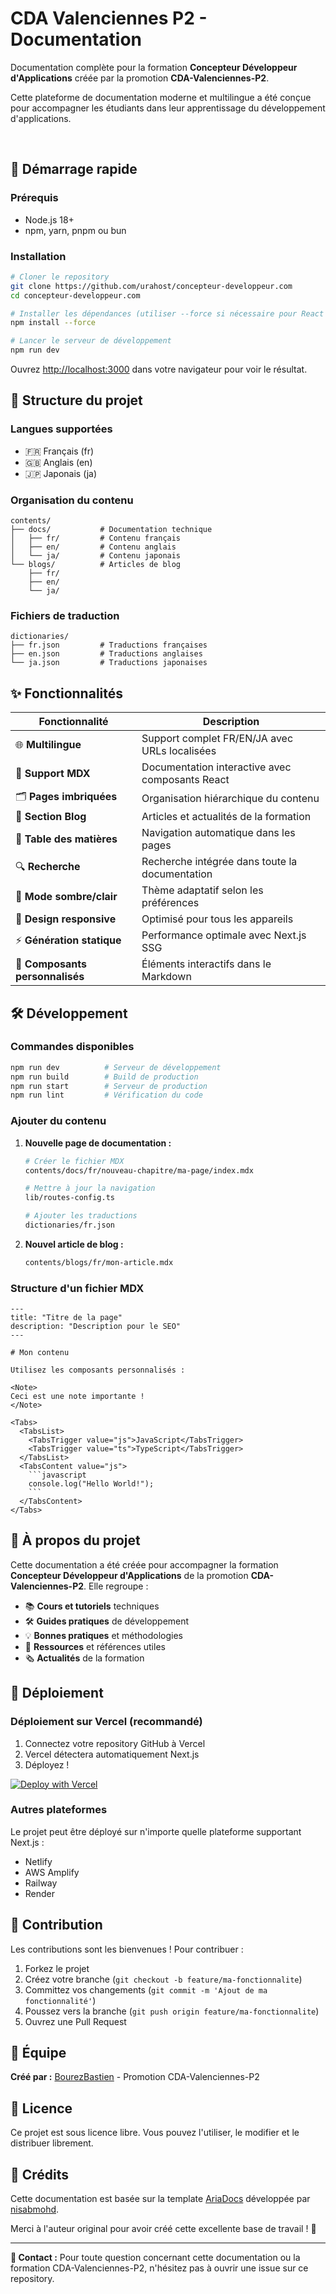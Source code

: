 # CDA Valenciennes P2 - Documentation

Documentation complète pour la formation **Concepteur Développeur d'Applications** créée par la promotion **CDA-Valenciennes-P2**.

Cette plateforme de documentation moderne et multilingue a été conçue pour accompagner les étudiants dans leur apprentissage du développement d'applications.

<br/>

## 🚀 Démarrage rapide

### Prérequis
- Node.js 18+ 
- npm, yarn, pnpm ou bun

### Installation

```bash
# Cloner le repository
git clone https://github.com/urahost/concepteur-developpeur.com
cd concepteur-developpeur.com

# Installer les dépendances (utiliser --force si nécessaire pour React 19)
npm install --force

# Lancer le serveur de développement
npm run dev
```

Ouvrez [http://localhost:3000](http://localhost:3000) dans votre navigateur pour voir le résultat.

## 📖 Structure du projet

### Langues supportées
- 🇫🇷 Français (fr)
- 🇬🇧 Anglais (en) 
- 🇯🇵 Japonais (ja)

### Organisation du contenu

```
contents/
├── docs/           # Documentation technique
│   ├── fr/         # Contenu français
│   ├── en/         # Contenu anglais
│   └── ja/         # Contenu japonais
└── blogs/          # Articles de blog
    ├── fr/
    ├── en/
    └── ja/
```

### Fichiers de traduction
```
dictionaries/
├── fr.json         # Traductions françaises
├── en.json         # Traductions anglaises
└── ja.json         # Traductions japonaises
```

## ✨ Fonctionnalités

| **Fonctionnalité**            | **Description**                                    |
|--------------------------------|---------------------------------------------------|
| 🌐 **Multilingue**            | Support complet FR/EN/JA avec URLs localisées    |
| 📝 **Support MDX**            | Documentation interactive avec composants React   |
| 🗂️ **Pages imbriquées**       | Organisation hiérarchique du contenu             |
| 📰 **Section Blog**           | Articles et actualités de la formation            |
| 📑 **Table des matières**     | Navigation automatique dans les pages            |
| 🔍 **Recherche**              | Recherche intégrée dans toute la documentation   |
| 🎨 **Mode sombre/clair**      | Thème adaptatif selon les préférences            |
| 📱 **Design responsive**      | Optimisé pour tous les appareils                 |
| ⚡ **Génération statique**    | Performance optimale avec Next.js SSG           |
| 🔧 **Composants personnalisés** | Éléments interactifs dans le Markdown          |

## 🛠️ Développement

### Commandes disponibles

```bash
npm run dev          # Serveur de développement
npm run build        # Build de production
npm run start        # Serveur de production
npm run lint         # Vérification du code
```

### Ajouter du contenu

1. **Nouvelle page de documentation :**
   ```bash
   # Créer le fichier MDX
   contents/docs/fr/nouveau-chapitre/ma-page/index.mdx
   
   # Mettre à jour la navigation
   lib/routes-config.ts
   
   # Ajouter les traductions
   dictionaries/fr.json
   ```

2. **Nouvel article de blog :**
   ```bash
   contents/blogs/fr/mon-article.mdx
   ```

### Structure d'un fichier MDX

```mdx
---
title: "Titre de la page"
description: "Description pour le SEO"
---

# Mon contenu

Utilisez les composants personnalisés :

<Note>
Ceci est une note importante !
</Note>

<Tabs>
  <TabsList>
    <TabsTrigger value="js">JavaScript</TabsTrigger>
    <TabsTrigger value="ts">TypeScript</TabsTrigger>
  </TabsList>
  <TabsContent value="js">
    ```javascript
    console.log("Hello World!");
    ```
  </TabsContent>
</Tabs>
```

## 🎯 À propos du projet

Cette documentation a été créée pour accompagner la formation **Concepteur Développeur d'Applications** de la promotion **CDA-Valenciennes-P2**. Elle regroupe :

- 📚 **Cours et tutoriels** techniques
- 🛠️ **Guides pratiques** de développement  
- 💡 **Bonnes pratiques** et méthodologies
- 📝 **Ressources** et références utiles
- 🗞️ **Actualités** de la formation

## 🚀 Déploiement

### Déploiement sur Vercel (recommandé)

1. Connectez votre repository GitHub à Vercel
2. Vercel détectera automatiquement Next.js
3. Déployez !

[![Deploy with Vercel](https://vercel.com/button)](https://vercel.com/new/clone?repository-url=https://github.com/urahost/concepteur-developpeur.com)

### Autres plateformes

Le projet peut être déployé sur n'importe quelle plateforme supportant Next.js :
- Netlify
- AWS Amplify  
- Railway
- Render

## 🤝 Contribution

Les contributions sont les bienvenues ! Pour contribuer :

1. Forkez le projet
2. Créez votre branche (`git checkout -b feature/ma-fonctionnalite`)
3. Committez vos changements (`git commit -m 'Ajout de ma fonctionnalité'`)
4. Poussez vers la branche (`git push origin feature/ma-fonctionnalite`)
5. Ouvrez une Pull Request

## 👥 Équipe

**Créé par :** [BourezBastien](https://github.com/BourezBastien) - Promotion CDA-Valenciennes-P2

## 📄 Licence

Ce projet est sous licence libre. Vous pouvez l'utiliser, le modifier et le distribuer librement.

## 🙏 Crédits

Cette documentation est basée sur la template [AriaDocs](https://github.com/nisabmohd/Aria-Docs) développée par [nisabmohd](https://github.com/nisabmohd). 

Merci à l'auteur original pour avoir créé cette excellente base de travail ! 🎉

---

**📧 Contact :** Pour toute question concernant cette documentation ou la formation CDA-Valenciennes-P2, n'hésitez pas à ouvrir une issue sur ce repository.